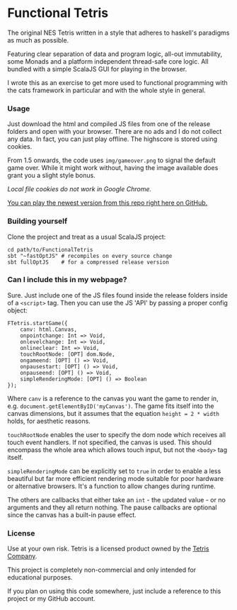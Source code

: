 # Functional Tetris

The original NES Tetris written in a style that adheres 
to haskell's paradigms as much as possible.

Featuring clear separation of data and program logic, 
all-out immutability, some Monads and a platform independent
thread-safe core logic. All bundled with a simple ScalaJS GUI
for playing in the browser. 

I wrote this as an exercise to get more used to functional 
programming with the cats framework in particular and
with the whole style in general. 

### Usage

Just download the html and compiled JS files from one of the 
release folders and open with your browser. There are no ads
and I do not collect any data. In fact, you can just play offline.
The highscore is stored using cookies. 

From 1.5 onwards, the code uses `img/gameover.png` to signal the
default game over. While it might work without, having the image
available does grant you a slight style bonus.


*Local file cookies do not work in Google Chrome.* 

[You can play the newest version from this repo right here on GitHub.](https://xdracam.github.io/functional-tetris/)

### Building yourself

Clone the project and treat as a usual ScalaJS project:

    cd path/to/FunctionalTetris
    sbt "~fastOptJS" # recompiles on every source change
    sbt fullOptJS    # for a compressed release version
    
### Can I include this in my webpage?

Sure. Just include one of the JS files found inside the 
release folders inside of a `<script>` tag. Then you 
can use the JS 'API' by passing a proper config object:

    FTetris.startGame({
        canv: html.Canvas,
        onpointchange: Int => Void,
        onlevelchange: Int => Void,
        onlineclear: Int => Void,
        touchRootNode: [OPT] dom.Node,
        ongameend: [OPT] () => Void,
        onpausestart: [OPT] () => Void,
        onpauseend: [OPT] () => Void,
        simpleRenderingMode: [OPT] () => Boolean
    }); 
    
Where `canv` is a reference to the canvas you want the game 
to render in, e.g. `document.getElementByID('myCanvas')`.
The game fits itself into the canvas dimensions, but it 
assumes that the equation `height = 2 * width` holds, for
aesthetic reasons.

`touchRootNode` enables the user to specify the dom node 
which receives all touch event handlers. If not specified,
the canvas is used. This should encompass the whole area
which allows touch input, but not the `<body>` tag itself.

`simpleRenderingMode` can be explicitly set to `true` in 
order to enable a less beautiful but far more efficient
rendering mode suitable for poor hardware or alternative 
browsers. It's a function to allow changes during runtime.

The others are callbacks that either take an `int` - the
updated value - or no arguments and they all return nothing.
The pause callbacks are optional since the canvas has
a built-in pause effect.


### License

Use at your own risk. Tetris is a licensed product owned
by the [Tetris Company](https://tetris.com/).

This project is completely non-commercial and only intended
for educational purposes.

If you plan on using this code somewhere, just include 
a reference to this project or my GitHub account.
   
